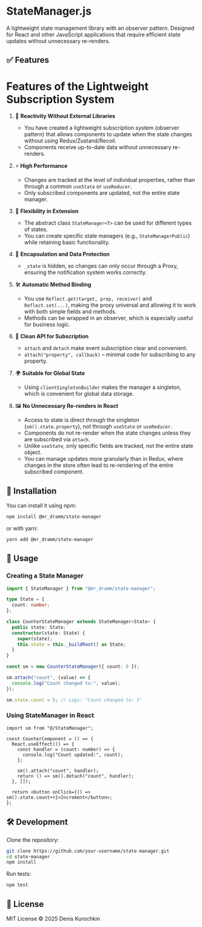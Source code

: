 # StateManager.js

A lightweight state management library with an observer pattern. Designed for React and other JavaScript applications that require efficient state updates without unnecessary re-renders.

## ✅ Features

# Features of the Lightweight Subscription System

1. 🔄 **Reactivity Without External Libraries**
   - You have created a lightweight subscription system (observer pattern) that allows components to update when the state changes without using Redux/Zustand/Recoil.
   - Components receive up-to-date data without unnecessary re-renders.

2. ⚡ **High Performance**
   - Changes are tracked at the level of individual properties, rather than through a common `useState` or `useReducer`.
   - Only subscribed components are updated, not the entire state manager.

3. 🔧 **Flexibility in Extension**
   - The abstract class `StateManager<T>` can be used for different types of states.
   - You can create specific state managers (e.g., `StateManagerPublic`) while retaining basic functionality.

4. 🔐 **Encapsulation and Data Protection**
   - `_state` is hidden, so changes can only occur through a Proxy, ensuring the notification system works correctly.

5. 🛠 **Automatic Method Binding**
   - You use `Reflect.get(target, prop, receiver)` and `Reflect.set(...)`, making the proxy universal and allowing it to work with both simple fields and methods.
   - Methods can be wrapped in an observer, which is especially useful for business logic.

6. 🎯 **Clean API for Subscription**
   - `attach` and `detach` make event subscription clear and convenient.
   - `attach("property", callback)` – minimal code for subscribing to any property.

7. 🌍 **Suitable for Global State**
   - Using `clientSingletonBuilder` makes the manager a singleton, which is convenient for global data storage.

8. 🖼️ **No Unnecessary Re-renders in React**
   - Access to state is direct through the singleton (`sm().state.property`), not through `useState` or `useReducer`.
   - Components do not re-render when the state changes unless they are subscribed via `attach`.
   - Unlike `useState`, only specific fields are tracked, not the entire state object.
   - You can manage updates more granularly than in Redux, where changes in the store often lead to re-rendering of the entire subscribed component.


## 🚀 Installation

You can install it using npm:

```sh
npm install @mr_dramm/state-manager
```

or with yarn:

```sh
yarn add @mr_dramm/state-manager
```

## 📖 Usage

### Creating a State Manager

```ts
import { StateManager } from "@mr_dramm/state-manager";

type State = {
  count: number;
};

class CounterStateManager extends StateManager<State> {
  public state: State;
  constructor(state: State) {
    super(state);
    this.state = this._buildRoot() as State;
  }
}

const sm = new CounterStateManager({ count: 0 });

sm.attach("count", (value) => {
  console.log("Count changed to:", value);
});

sm.state.count = 5; // Logs: "Count changed to: 5"
```

### Using StateManager in React

```tsx
import sm from "@/StateManager";

const CounterComponent = () => {
  React.useEffect(() => {
    const handler = (count: number) => {
      console.log("Count updated:", count);
    };

    sm().attach("count", handler);
    return () => sm().detach("count", handler);
  }, []);

  return <button onClick={() => sm().state.count++}>Increment</button>;
};
```



## 🛠️ Development

Clone the repository:

```sh
git clone https://github.com/your-username/state-manager.git
cd state-manager
npm install
```

Run tests:

```sh
npm test
```

## 📄 License

MIT License © 2025 Denis Kurochkin
